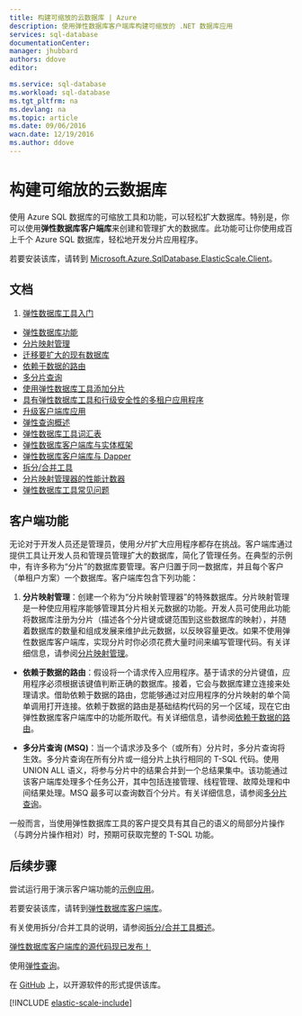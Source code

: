 ```yaml
---
title: 构建可缩放的云数据库 | Azure
description: 使用弹性数据库客户端库构建可缩放的 .NET 数据库应用
services: sql-database
documentationCenter: 
manager: jhubbard
authors: ddove
editor: 

ms.service: sql-database
ms.workload: sql-database
ms.tgt_pltfrm: na
ms.devlang: na
ms.topic: article
ms.date: 09/06/2016
wacn.date: 12/19/2016
ms.author: ddove
---
```


# 构建可缩放的云数据库

使用 Azure SQL 数据库的可缩放工具和功能，可以轻松扩大数据库。特别是，你可以使用**弹性数据库客户端库**来创建和管理扩大的数据库。此功能可让你使用成百上千个 Azure SQL 数据库，轻松地开发分片应用程序。

若要安装该库，请转到 [Microsoft.Azure.SqlDatabase.ElasticScale.Client](https://www.nuget.org/packages/Microsoft.Azure.SqlDatabase.ElasticScale.Client)。

## 文档
1. [弹性数据库工具入门](./sql-database-elastic-scale-get-started.md)
* [弹性数据库功能](./sql-database-elastic-scale-introduction.md)
* [分片映射管理](./sql-database-elastic-scale-shard-map-management.md)
* [迁移要扩大的现有数据库](./sql-database-elastic-convert-to-use-elastic-tools.md)
* [依赖于数据的路由](./sql-database-elastic-scale-data-dependent-routing.md)
* [多分片查询](./sql-database-elastic-scale-multishard-querying.md)
* [使用弹性数据库工具添加分片](./sql-database-elastic-scale-add-a-shard.md)
* [具有弹性数据库工具和行级安全性的多租户应用程序](./sql-database-elastic-tools-multi-tenant-row-level-security.md)
* [升级客户端库应用](./sql-database-elastic-scale-upgrade-client-library.md) 
* [弹性查询概述](./sql-database-elastic-query-overview.md)
* [弹性数据库工具词汇表](./sql-database-elastic-scale-glossary.md)
* [弹性数据库客户端库与实体框架](./sql-database-elastic-scale-use-entity-framework-applications-visual-studio.md)
* [弹性数据库客户端库与 Dapper](./sql-database-elastic-scale-working-with-dapper.md)
* [拆分/合并工具](./sql-database-elastic-scale-overview-split-and-merge.md)
* [分片映射管理器的性能计数器](./sql-database-elastic-database-client-library.md) 
* [弹性数据库工具常见问题](./sql-database-elastic-scale-faq.md)

## 客户端功能

无论对于开发人员还是管理员，使用*分片*扩大应用程序都存在挑战。客户端库通过提供工具让开发人员和管理员管理扩大的数据库，简化了管理任务。在典型的示例中，有许多称为“分片”的数据库要管理。客户归置于同一数据库，并且每个客户（单租户方案）一个数据库。客户端库包含下列功能：

1.  **分片映射管理**：创建一个称为“分片映射管理器”的特殊数据库。分片映射管理是一种使应用程序能够管理其分片相关元数据的功能。开发人员可使用此功能将数据库注册为分片（描述各个分片键或键范围到这些数据库的映射），并随着数据库的数量和组成发展来维护此元数据，以反映容量更改。如果不使用弹性数据库客户端库，实现分片时你必须花费大量时间来编写管理代码。有关详细信息，请参阅[分片映射管理](./sql-database-elastic-scale-shard-map-management.md)。

* **依赖于数据的路由**：假设将一个请求传入应用程序。基于请求的分片键值，应用程序必须根据该键值判断正确的数据库。接着，它会与数据库建立连接来处理请求。借助依赖于数据的路由，您能够通过对应用程序的分片映射的单个简单调用打开连接。依赖于数据的路由是基础结构代码的另一个区域，现在它由弹性数据库客户端库中的功能所取代。有关详细信息，请参阅[依赖于数据的路由](./sql-database-elastic-scale-data-dependent-routing.md)。

* **多分片查询 (MSQ)**：当一个请求涉及多个（或所有）分片时，多分片查询将生效。多分片查询在所有分片或一组分片上执行相同的 T-SQL 代码。使用 UNION ALL 语义，将参与分片中的结果合并到一个总结果集中。该功能通过该客户端库处理多个任务公开，其中包括连接管理、线程管理、故障处理和中间结果处理。MSQ 最多可以查询数百个分片。有关详细信息，请参阅[多分片查询](./sql-database-elastic-scale-multishard-querying.md)。

一般而言，当使用弹性数据库工具的客户提交具有其自己的语义的局部分片操作（与跨分片操作相对）时，预期可获取完整的 T-SQL 功能。

## 后续步骤

尝试运行用于演示客户端功能的[示例应用](./sql-database-elastic-scale-get-started.md)。

若要安装该库，请转到[弹性数据库客户端库](http://www.nuget.org/packages/Microsoft.Azure.SqlDatabase.ElasticScale.Client)。

有关使用拆分/合并工具的说明，请参阅[拆分/合并工具概述](./sql-database-elastic-scale-overview-split-and-merge.md)。

[弹性数据库客户端库的源代码现已发布！](https://azure.microsoft.com/blog/elastic-database-client-library-is-now-open-sourced)

使用[弹性查询](./sql-database-elastic-query-overview.md)。

在 [GitHub](https://github.com/Azure/elastic-db-tools) 上，以开源软件的形式提供该库。

[!INCLUDE [elastic-scale-include](../../includes/elastic-scale-include.md)]

<!--Anchors-->
<!--Image references-->
[1]: ./media/sql-database-elastic-database-client-library/glossary.png

<!---HONumber=Mooncake_Quality_Review_1202_2016-->